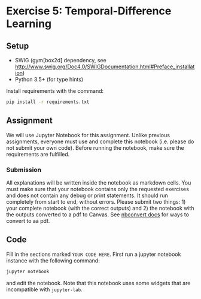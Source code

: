 # Exercise 5: Temporal-Difference Learning

## Setup

* SWIG (gym[box2d] dependency, see http://www.swig.org/Doc4.0/SWIGDocumentation.html#Preface_installation)
* Python 3.5+ (for type hints)

Install requirements with the command:
```bash
pip install -r requirements.txt
```

## Assignment

We will use Jupyter Notebook for this assignment. Unlike previous assignments, everyone must use and complete this notebook (i.e. please do not submit your own code). Before running the notebook, make sure the requirements are fulfilled.

### Submission 


All explanations will be written inside the notebook as markdown cells. You must make sure that your notebook contains only the requested exercises and does not contain any debug or print statements. It should run completely from start to end, without errors. 
Please submit two things: 1) your complete notebook (with the correct outputs) and 2) the notebook with the outputs converted to a pdf to Canvas. See [nbconvert docs](https://nbconvert.readthedocs.io/en/latest/) for ways to convert to aa pdf.

## Code

Fill in the sections marked `YOUR CODE HERE`. First run a jupyter notebook instance with the following command:
```bash
jupyter notebook
```
and edit the notebook. Note that this notebook uses some widgets that are incompatible with `jupyter-lab`.
